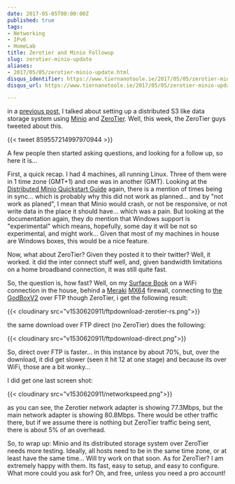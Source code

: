 ```yaml
---
date: 2017-05-05T00:00:00Z
published: true
tags:
- Networking
- IPv6
- HomeLab
title: Zerotier and Minio Followup
slug: zerotier-minio-update
aliases:
- 2017/05/05/zerotier-minio-update.html
disqus_identifier: https://www.tiernanotoole.ie/2017/05/05/zerotier-minio-update.html
disqus_url: https://www.tiernanotoole.ie/2017/05/05/zerotier-minio-update.html

---
```

 in a [previous post][1], I talked about setting up a distributed S3 like data storage system using [Minio][6] and [ZeroTier][7]. Well, this week, the ZeroTier guys tweeted about this.

{{< tweet 859557214997970944 >}}

A few people then started asking questions, and looking for a follow up, so here it is...

First, a quick recap. I had 4 machines, all running Linux. Three of them were in 1 time zone (GMT+1) and one was in another (GMT). Looking at the [Distributed Minio Quickstart Guide][4] again, there is a mention of times being in sync... which is probably why this did not work as planned... and by "not work as planed", I mean that Minio would crash, or not be responsive, or not write data in the place it should have... which was a pain. But looking at the documentation again, they do mention that Windows support is "experimental" which means, hopefully, some day it will be not so experimental, and might work... Given that most of my machines in house are Windows boxes, this would be a nice feature.

Now, what about ZeroTier? Given they posted it to their twitter? Well, it worked. it did the inter connect stuff well, and, given bandwidth limitations on a home broadband connection, it was still quite fast.

So, the question is, how fast? Well, on my [Surface Book][8] on a WiFi connection in the house, behind a [Meraki][2] [MX64][3] firewall, connecting to [the GodBoxV2][5] over FTP though ZeroTier, i get the following result:

{{< cloudinary src="v1530620911/ftpdownload-zerotier-rs.png">}}

the same download over FTP direct (no ZeroTier) does the following:

{{< cloudinary src="v1530620911/ftpdownload-direct.png">}}

So, direct over FTP is faster... in this instance by about 70%, but, over the download, it did get slower (seen it hit 12 at one stage) and because its over WiFi, those are a bit wonky... 

I did get one last screen shot:

{{< cloudinary src="v1530620911/networkspeed.png">}}

as you can see, the Zerotier network adapter is showing 77.3Mbps, but the main network adapter is showing 80.8Mbps. There would be other traffic there, but if we assume there is nothing but ZeroTier traffic being sent, there is about 5% of an overhead. 

So, to wrap up: Minio and its distributed storage system over ZeroTier needs more testing. Ideally, all hosts need to be in the same time zone, or at least have the same time... Will try work on that soon. As for ZeroTier? I am extremely happy with them. Its fast, easy to setup, and easy to configure. What more could you ask for? Oh, and free, unless you need a pro account! 

[1]:https://www.tiernanotoole.ie/2017/01/19/distributed-s3-storage-minio-zerotier.html
[4]:https://docs.minio.io/docs/distributed-minio-quickstart-guide
[2]:http://www.meraki.com
[3]:https://meraki.cisco.com/products/appliances/mx64
[5]:https://www.tiernanotoole.ie/Computers/GodBoxV2.html
[6]:https://minio.io/
[7]:https://www.zerotier.com/
[8]:https://www.tiernanotoole.ie/Computers/surfacebook.html